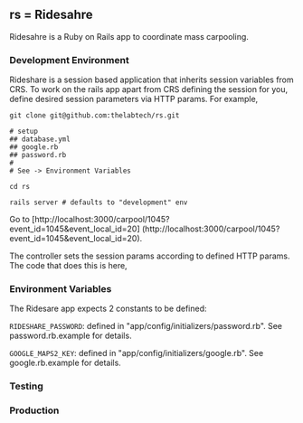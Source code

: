 ## rs = Ridesahre
Ridesahre is a Ruby on Rails app to coordinate mass carpooling.

### Development Environment
Rideshare is a session based application that inherits session variables from 
CRS. To work on the rails app apart from CRS defining the session for you, 
define desired session parameters via HTTP params. For example, 
    
    git clone git@github.com:thelabtech/rs.git
    
    # setup 
    ## database.yml
    ## google.rb
    ## password.rb
    #
    # See -> Environment Variables
    
    cd rs
    
    rails server # defaults to "development" env
    
Go to [http://localhost:3000/carpool/1045?event_id=1045&event_local_id=20]
(http://localhost:3000/carpool/1045?event_id=1045&event_local_id=20).
    
The controller sets the session params according to defined HTTP params. The 
code that does this is here, 

### Environment Variables
The Ridesare app expects 2 constants to be defined:

`RIDESHARE_PASSWORD`: defined in "app/config/initializers/password.rb". See 
password.rb.example for details.

`GOOGLE_MAPS2_KEY`: defined in "app/config/initializers/google.rb". See 
google.rb.example for details.

### Testing

### Production 
